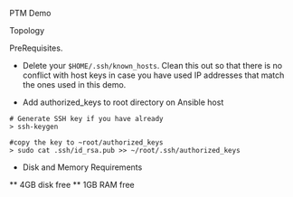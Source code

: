 PTM Demo

Topology

PreRequisites.

* Delete your ```$HOME/.ssh/known_hosts```. Clean this out so that there is no conflict
  with host keys in case you have used IP addresses that match the ones used in
this demo.

* Add authorized_keys to root directory on Ansible host
```
# Generate SSH key if you have already
> ssh-keygen

#copy the key to ~root/authorized_keys
> sudo cat .ssh/id_rsa.pub >> ~/root/.ssh/authorized_keys

```

* Disk and Memory Requirements

** 4GB disk free
** 1GB RAM free


